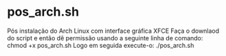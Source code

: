 # pos_arch.sh
Pós instalação do Arch Linux com interface gráfica XFCE
Faça o downlaod do script e então dê permissão usando a seguinte linha de comando:
chmod +x pos_arch.sh
Logo em seguida execute-o:
./pos_arch.sh
